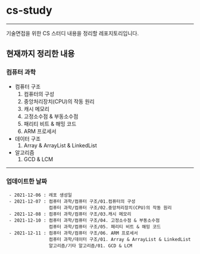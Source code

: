 # cs-study
***

기술면접을 위한 CS 스터디 내용을 정리할 레포지토리입니다.

## 현재까지 정리한 내용

### 컴퓨터 과학

+ 컴퓨터 구조
    1. 컴퓨터의 구성
    2. 중앙처리장치(CPU)의 작동 원리
    3. 캐시 메모리
    4. 고정소수점 & 부동소수점
    5. 패리티 비트 & 해밍 코드
    6. ARM 프로세서
+ 데이터 구조
    1. Array & ArrayList & LinkedList
+ 알고리즘
    1. GCD & LCM


***





### 업데이트한 날짜
```
 - 2021-12-06 : 레포 생성일
 - 2021-12-07 : 컴퓨터 과학/컴퓨터 구조/01.컴퓨터의 구성
                컴퓨터 과학/컴퓨터 구조/02.중앙처리장치(CPU)의 작동 원리
 - 2021-12-08 : 컴퓨터 과학/컴퓨터 구조/03.캐시 메모리
 - 2021-12-10 : 컴퓨터 과학/컴퓨터 구조/04. 고정소수점 & 부동소수점
                컴퓨터 과학/컴퓨터 구조/05. 패리티 비트 & 해밍 코드
 - 2021-12-11 : 컴퓨터 과학/컴퓨터 구조/06. ARM 프로세서
                컴퓨터 과학/데이터 구조/01. Array & ArrayList & LinkedList
                알고리즘/기타 알고리즘/01. GCD & LCM
```
